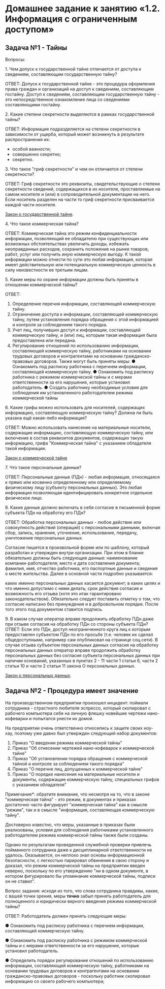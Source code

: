 # Домашнее задание к занятию «1.2. Информация с ограниченным доступом»

## Задача №1 - Тайны

Вопросы:

1\. Чем допуск к государственной тайне отличается от доступа к сведениям, составляющим государственную тайну?

ОТВЕТ: Допуск к государственной тайне - это процедура оформления права граждан и организаций
на доступ к сведениям, составляющим гостайну.
Доступ к сведениям, составляющим государственную тайну - это непосредственное ознакомление
лица со сведениями составляющими гостайну.

2\. Какие степени секретности выделяются в рамках государственной тайны?

ОТВЕТ: Информация подразделяется на степени секретности в зависимости от ущерба, 
который может возникнуть в результате распространения их:
- особой важности;
- совершенно секретно;
- секретно.

3\. Что такое "гриф секретности" и чем он отличается от степени секретности?

ОТВЕТ: Гриф секретности это реквизиты, свидетельствующие о степени 
секретности сведений, содержащихся в их носителе, проставляемые 
на самом носителе и (или) в сопроводительной документации на 
него. Если носитель разделен на части то гриф секретности присваивается каждой части носителя.

[Закон о государственной тайне](http://base.garant.ru/10102673/).

4\. Что такое коммерческая тайна?

ОТВЕТ: Коммерческая тайна это режим конфиденциальности информации, 
позволяющий ее обладателю при 
существующих или возможных обстоятельствах 
увеличить доходы, избежать неоправданных 
расходов, сохранить положение на рынке 
товаров, работ, услуг или получить иную 
коммерческую выгоду.
К такой информации можно отнести по сути это любая информация, которая имеет действительную или 
потенциальную коммерческую ценность в силу 
неизвестности ее третьим лицам.

5\. Какие меры по охране информации должны быть приняты в отношении коммерческой тайны?

ОТВЕТ: 
1. Определение перечня информации, составляющей коммерческую тайну.
2. Ограничение доступа к информации, составляющей коммерческую тайну, 
путем установления порядка обращения с этой информацией и контроля за 
соблюдением такого порядка.
3. Учет лиц, получивших доступ к информации, составляющей коммерческую 
тайну, и (или) лиц, которым такая информация была предоставлена или 
передана.
4. Регулирование отношений по использованию информации, составляющей 
коммерческую тайну, работниками на основании трудовых договоров и 
контрагентами на основании гражданско-правовых договоров.
Также могут быть приняты меры:
● Ознакомить под расписку работника с перечнем информации,
составляющей коммерческую тайну.
● Ознакомить под расписку работника с режимом
коммерческой тайны и с мерами ответственности за его
нарушение, которые установил работодатель.
● Создать работнику необходимые условия для соблюдения им
установленного работодателем режима коммерческой тайны

6\. Какие грифы можно использовать для носителей, содержащих информацию, составляющую коммерческую тайну? Должна ли быть указана ещё какая-либо информация?

ОТВЕТ: Можно использовать нанесение на материальные носители, содержащие информацию, 
составляющую коммерческую тайну, или включение в состав реквизитов 
документов, содержащих такую информацию, грифа "Коммерческая тайна" с 
указанием обладателя такой информации.

[Закон о коммерческой тайне](http://base.garant.ru/12136454/)

7\. Что такое персональные данные?

ОТВЕТ: Персональные данные (ПДн) - любая 
информация, относящаяся к прямо или косвенно
определенному или определяемому 
физическому лицу (субъекту персональных 
данных).
Это любая информация позволяющая идентифицировать конкретное отдельное физическое лицо.

8\. Какие данные должно включать в себя согласие в письменной форме субъекта ПДн на обработку его ПДн?

ОТВЕТ: 
Обработка персональных данных - любое 
действие или совокупность действий (операций) 
с персональными данными, включая сбор, запись, 
хранение, уточнение, использование, передачу, 
уничтожение персональных данных.

Согласие пишется в произвольной форме или по шаблону, который разработан и утвержден внутри организации. 
При этом в бланке обязательно должны быть следующие данные:
наименование компании-работодателя;
место и дата составления документа;
фамилия, имя, отчество работника, его паспортные данные и сведения о месте жительства.
Далее в основной части подробно указывается:

каких именно персональных данных касается документ;
в каких целях и что именно допустимо с ними делать;
срок действия согласия и возможность его отзыва (хотя это итак гарантировано законодательством).
Обязательно следует поставить отметку о том, что согласие написано без принуждения и в добровольном порядке. 
После того этого под документом ставится подпись.

9\. В каком случае оператор вправе продолжить обработку ПДн даже при отзыве согласия на обработку ПДн со стороны субъекта ПДн?
ОТВЕТ:
Если это ПДн, доступ неограниченного круга лиц к которым
предоставлен субъектом ПДн по его просьбе (т.е. человек их сделал
общедоступными, например сам опубликовал на странице соц.сети).
В случае отзыва субъектом персональных данных согласия на обработку персональных данных оператор вправе продолжить 
обработку персональных данных без согласия субъекта персональных данных при наличии оснований, 
указанных в пунктах 2 - 11 части 1 статьи 6, части 2 статьи 10 и части 2 статьи 11 закона О персональных данных.

[Закон о персональных данных](https://base.garant.ru/12148567/).

## Задача №2 - Процедура имеет значение

На производственном предприятии произошел инцидент: поймали сотрудника - страстного любителя эспрессо, который скопировал с рабочего компьютера себе на личную флешку новейшие чертежи нано-кофеварки и попытался унести их домой. 

На предприятии очень ответственно относились к защите своих ноу-хау, поэтому уже давно был утвержден следующий набор документов:
1. Приказ "О введении режима коммерческой тайны"
1. Приказ "Об отнесении чертежей нано-кофеварок к коммерческой тайне"
1. Приказ "Об установлении порядка обращения с коммерческой тайной и контроле за соблюдением такого порядка"
1. Приказ "О перечне лиц, допущенных к коммерческой тайне"
1. Приказ "О порядке нанесения на материальные носители и документы, содержащие коммерческую тайну, специальных грифов с указанием обладателя"

Примечание*: обратите внимание, что несмотря на то, что в законе "коммерческая тайна" - это режим, в документах и приказах достаточно часто фигурирует "коммерческая тайна" как в смысле "режим", так и в смысле "информация, составляющая коммерческую тайну".

Достоверно известно, что меры, указанные в приказах были реализованы, условия для соблюдения работниками установленного работодателем режима коммерческой тайны также были созданы.

Однако по результатам проведенной служебной проверки привлечь пойманного сотрудника даже к дисциплинарной ответственности не удалось. Оказывается, он неплохо знал основы информационной безопасности, с легкостью парировал обвинения в свою сторону и доказал, что режим коммерческой тайны на предприятии введен неверно, поскольку по его утверждению "ни в одном документе, в котором фигурировало бы упоминание коммерческой тайны, подписи он не ставил".

Вопрос задания: исходя из того, что слова сотрудника правдивы, какие, с вашей точки зрения, меры **точно** забыл принять работодатель для полноценного и юридически верного введения режима коммерческой тайны?

ОТВЕТ:
Работодатель должен принять следующие меры:

● Ознакомить под расписку работника с перечнем информации,
составляющей коммерческую тайну.

● Ознакомить под расписку работника с режимом
коммерческой тайны и с мерами ответственности за его
нарушение, которые установил работодатель.

● Определить порядок регулирование отношений по использованию информации, 
составляющей коммерческую тайну, работниками на основании трудовых договоров 
и контрагентами на основании гражданско-правовых договоров - поскольку работник скопировал
информацию со своего рабочего компьютера;